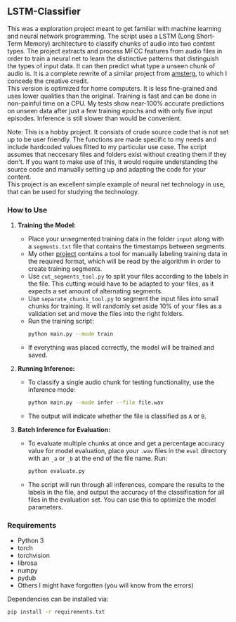 ## LSTM-Classifier

This was a exploration project meant to get familiar with machine learning and neural network programming. The script uses a LSTM (Long Short-Term Memory) architecture to classify chunks of audio into two content types. The project extracts and process MFCC features from audio files in order to train a neural net to learn the distinctive patterns that distinguish the types of input data. It can then predict what type a unseen chunk of audio is. It is a complete rewrite of a similar project from [amsterg](https://github.com/amsterg/Podcast-Ad-Detection), to which I concede the creative credit.\
This version is optimized for home computers. It is less fine-grained and uses lower qualities than the original. Training is fast and can be done in non-painful time on a CPU. My tests show near-100% accurate predictions on unseen data after just a few training epochs and with only five input episodes. Inference is still slower than would be convenient.<p>
Note: This is a hobby project. It consists of crude source code that is not set up to be user friendly. The functions are made specific to my needs and include hardcoded values fitted to my particular use case. The script assumes that neccesary files and folders exist without creating them if they don't. If you want to make use of this, it would require understanding the source code and manually setting up and adapting the code for your content.\
This project is an excellent simple example of neural net technology in use, that can be used for studying the technology.

### How to Use

1. **Training the Model:**
   - Place your unsegmented training data in the folder `input` along with a `segments.txt` file that contains the timestamps between segments.
   - My other [project](https://github.com/Taylor-eOS/dual-model-classifier) contains a tool for manually labeling training data in the required format, which will be read by the algorithm in order to create training segments.
   - Use `cut_segments_tool.py` to split your files according to the labels in the file. This cutting would have to be adapted to your files, as it expects a set amount of alternating segments.
   - Use `separate_chunks_tool.py` to segment the input files into small chunks for training. It will randomly set aside 10% of your files as a validation set and move the files into the right folders.
   - Run the training script:
     ```bash
     python main.py --mode train
     ```
   - If everything was placed correctly, the model will be trained and saved.

2. **Running Inference:**
   - To classify a single audio chunk for testing functionality, use the inference mode:
     ```bash
     python main.py --mode infer --file file.wav
     ```
   - The output will indicate whether the file is classified as `A` or `B`.

3. **Batch Inference for Evaluation:**
   - To evaluate multiple chunks at once and get a percentage accuracy value for model evaluation, place your `.wav` files in the `eval` directory with an `_a` or `_b` at the end of the file name. Run:
     ```bash
     python evaluate.py
     ```
   - The script will run through all inferences, compare the results to the labels in the file, and output the accuracy of the classification for all files in the evaluation set. You can use this to optimize the model parameters.

### Requirements
- Python 3
- torch
- torchvision
- librosa
- numpy
- pydub
- Others I might have forgotten (you will know from the errors)

Dependencies can be installed via:
  ```bash
  pip install -r requirements.txt
  ```
